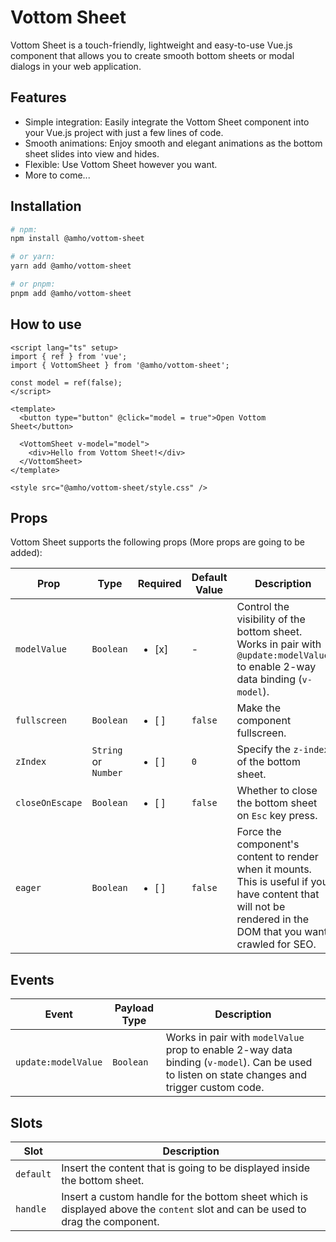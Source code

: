 # Vottom Sheet

Vottom Sheet is a touch-friendly, lightweight and easy-to-use Vue.js component
that allows you to create smooth bottom sheets or modal dialogs in your web
application.

## Features

- Simple integration: Easily integrate the Vottom Sheet component into your Vue.js project with just a few lines of code.
- Smooth animations: Enjoy smooth and elegant animations as the bottom sheet slides into view and hides.
- Flexible: Use Vottom Sheet however you want.
- More to come...

## Installation

```bash copy
# npm:
npm install @amho/vottom-sheet
```

```bash copy
# or yarn:
yarn add @amho/vottom-sheet
```

```bash copy
# or pnpm:
pnpm add @amho/vottom-sheet
```

## How to use

```vue copy
<script lang="ts" setup>
import { ref } from 'vue';
import { VottomSheet } from '@amho/vottom-sheet';

const model = ref(false);
</script>

<template>
  <button type="button" @click="model = true">Open Vottom Sheet</button>

  <VottomSheet v-model="model">
    <div>Hello from Vottom Sheet!</div>
  </VottomSheet>
</template>

<style src="@amho/vottom-sheet/style.css" />
```

## Props

Vottom Sheet supports the following props (More props are going to be added):

| Prop            | Type                 | Required                | Default Value | Description                                                                                                                                                    |
|-----------------|----------------------|-------------------------|---------------|----------------------------------------------------------------------------------------------------------------------------------------------------------------|
| `modelValue`    | `Boolean`            | <ul><li> [x] </li></ul> | -             | Control the visibility of the bottom sheet. Works in pair with `@update:modelValue` to enable 2-way data binding (`v-model`).                                  |
| `fullscreen`    | `Boolean`            | <ul><li> [ ] </li></ul> | `false`       | Make the component fullscreen.                                                                                                                                 |
| `zIndex`        | `String` or `Number` | <ul><li> [ ] </li></ul> | `0`           | Specify the `z-index` of the bottom sheet.                                                                                                                     |
| `closeOnEscape` | `Boolean`            | <ul><li> [ ] </li></ul> | `false`       | Whether to close the bottom sheet on `Esc` key press.                                                                                                          |
| `eager`         | `Boolean`            | <ul><li> [ ] </li></ul> | `false`       | Force the component's content to render when it mounts. This is useful if you have content that will not be rendered in the DOM that you want crawled for SEO. |

## Events

| Event               | Payload Type | Description                                                                                                                                    |
|---------------------|--------------|------------------------------------------------------------------------------------------------------------------------------------------------|
| `update:modelValue` | `Boolean`    | Works in pair with `modelValue` prop to enable 2-way data binding (`v-model`). Can be used to listen on state changes and trigger custom code. |

## Slots

| Slot      | Description                                                                                                                    |
|-----------|--------------------------------------------------------------------------------------------------------------------------------|
| `default` | Insert the content that is going to be displayed inside the bottom sheet.                                                      |
| `handle`  | Insert a custom handle for the bottom sheet which is displayed above the `content` slot and can be used to drag the component. |
